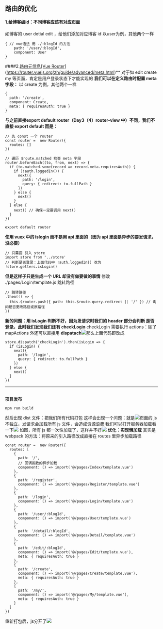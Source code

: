 ## 路由的优化

#### 1.给博客编id：不同博客应该有对应页面
如博客的 user detial edit ，给他们添加对应博客 id
以user为例，其他两个一样
```
{ // vue语法 用 ./:blogId 的方法
    path: '/user/:blogId',
    component: User
}
```
####2.[路由元信息[Vue Router]](https://router.vuejs.org/zh/)
(https://router.vuejs.org/zh/guide/advanced/meta.html)**
对于如 edit create my 等页面，肯定是用户登录状态下才能实现的
**我们可以在定义路由时配置 meta 字段：**
以 create 为例，其他两个一样
```
{
  path: '/create',
  component: Create,
  meta: { requiresAuth: true }
}
```
**与之前直接export default router（Day3（4）router-view 中）不同，我们不直接 export default 
而是：**
```
// 先 const 一个 router
const router =  new Router({
  routes: []
})

// 遍历 $route.matched 检查 meta 字段
router.beforeEach((to, from, next) => {
  if (to.matched.some(record => record.meta.requiresAuth)) {
    if (!auth.loggedIn()) {
      next({
        path: '/login',
        query: { redirect: to.fullPath }
      })
    } else {
      next()
    }
  } else {
    next() // 确保一定要调用 next()
  }
})

export default router
```
**使用 vuex 中的 islogin 而不是用 api 里面的（因为 api 里面是异步的要发请求，没必要）**
```
// 只需要 引入 store
import store from '../store'
// 判断是否登录：上面代码中 !auth.loggedIn() 改为
!store.getters.isLogin()
```
**但是这样子只是生成一个 URL 却没有做要做的事情**
修改 ./pages/Login/template.js 跳转路径
```
// 跳转路径
.then(() => {
  this.$router.push({ path: this.$route.query.redirect || '/' }) // 询问是否更改路径或原路径
})
```
**新的问题：用 isLogin 判断不好，因为发请求时我们的 header 部分会判断 是否登录，此时我们发现我们还有 checkLogin**
checkLogin 需要执行 actions：除了 mapActions 外还可以直接用 **dispatach**![](https://upload-images.jianshu.io/upload_images/7094266-565f6a7503a3ae3a.png?imageMogr2/auto-orient/strip%7CimageView2/2/w/1240)那么上面代码即改成
```
store.dispatch('checkLogin').then(isLogin => {
  if (isLogin) {
    next({
      path: '/login',
      query: { redirect: to.fullPath }
    })
  } else {
    next()
  }
})
```
---
##
**项目发布**
```
npm run build
```
然后出现 dist 文件：把我们所有代码打包
这样会出现一个问题：就是![](https://upload-images.jianshu.io/upload_images/7094266-b54a889245da1c3c.png?imageMogr2/auto-orient/strip%7CimageView2/2/w/1240)页面的 js 不独立，发请求会加载所有 js 文件，会造成资源浪费
我们可以打开服务器加载看一下![](https://upload-images.jianshu.io/upload_images/7094266-f0eaab80ef5fd7b5.png?imageMogr2/auto-orient/strip%7CimageView2/2/w/1240)
如图，所有 js 都一次性加载了，这样并不好![](https://upload-images.jianshu.io/upload_images/7094266-ff5220ec93a12405.png?imageMogr2/auto-orient/strip%7CimageView2/2/w/1240)
**优化：实现懒加载**
其实是 webpack 的方法：将原来的引入路径改成直接在 routes 里异步加载路径
```
const router =  new Router({
  routes: [
    {
      path: '/',
      // 回调函数的异步加载
      component: () => import('@/pages/Index/template.vue')
    },
    {
      path: '/register',
      component: () => import('@/pages/Register/template.vue')
    },
    {
      path: '/login',
      component: () => import('@/pages/Login/template.vue')
    },
    {
      path: '/user/:blogId',
      component: () => import('@/pages/User/template.vue')
    },
    {
      path: '/detail/:blogId',
      component: () => import('@/pages/Detail/template.vue')
    },
    {
      path: '/edit/:blogId',
      component: () => import('@/pages/Edit/template.vue'),
      meta: { requiresAuth: true }
    },
    {
      path: '/create',
      component: () => import('@/pages/Create/template.vue'),
      meta: { requiresAuth: true }
    },
    {
      path: '/my/',
      component: () => import('@/pages/My/template.vue'),
      meta: { requiresAuth: true }
    }
  ]
})
```
重新打包后，js分开了![](https://upload-images.jianshu.io/upload_images/7094266-1cc2429456f488a1.png?imageMogr2/auto-orient/strip%7CimageView2/2/w/1240)
